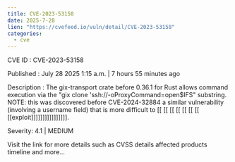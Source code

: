 ```yaml
---
title: CVE-2023-53158
date: 2025-7-28
lien: "https://cvefeed.io/vuln/detail/CVE-2023-53158"
categories:
  - cve
---
```


CVE ID : CVE-2023-53158

Published :  July 28
2025
1:15 a.m. | 7 hours
55 minutes ago

Description : The gix-transport crate before 0.36.1 for Rust allows command execution via the "gix clone 'ssh://-oProxyCommand=open$IFS" substring. NOTE: this was discovered before CVE-2024-32884
a similar vulnerability (involving a username field) that is more difficult to  [[ [[ [[ [[ [[ [[ [[ [[exploit]]]]]]]]]]]]]]]].

Severity: 4.1 | MEDIUM

Visit the link for more details
such as CVSS details
affected products
timeline
and more...
